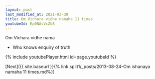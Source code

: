 ```yaml
---
layout: post
last_modified_at: 2021-03-30
title: Om Vichara vidhe namaha 11 times
youtubeId: Ep0NAsVcZb8
---
```

 
 
Om Vichara vidhe nama 
 
 -  Who knows enquiry of truth 
 
  
 
  
 
 
 
 
 
 


{% include youtubePlayer.html id=page.youtubeId %}
 
[Next]({{ site.baseurl }}{% link  split1/_posts/2013-08-24-Om ishanaya namaha 11 times.md%})
 
